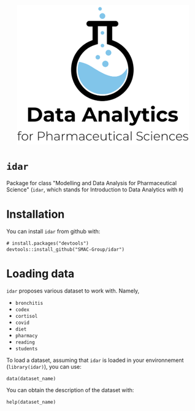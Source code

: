 <p align="center">
<img src="static/logo_data_analytics.png" align="center" width="450px"/>
</p>

# `idar`
Package for class "Modelling and Data Analysis for Pharmaceutical Science" (`idar`, which stands for Introduction to Data Analytics with `R`)

# Installation
You can install `idar` from github with:

```
# install.packages("devtools")
devtools::install_github("SMAC-Group/idar")
```

# Loading data
`idar` proposes various dataset to work with. Namely, 

- `bronchitis`
- `codex`
- `cortisol`
- `covid`
- `diet`
- `pharmacy`
- `reading`
- `students`

To load a dataset, assuming that `idar` is loaded in your environnement (`library(idar)`), you can use:
```
data(dataset_name)
```

You can obtain the description of the dataset with:
```
help(dataset_name)
```
